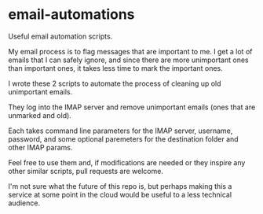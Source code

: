 # email-automations
Useful email automation scripts.

My email process is to flag messages that are important to me.  I get a lot of emails that I can safely ignore, and since there are more unimportant ones than important ones, it takes less time to mark the important ones.

I wrote these 2 scripts to automate the process of cleaning up old unimportant emails.

They log into the IMAP server and remove unimportant emails (ones that are unmarked and old).

Each takes command line parameters for the IMAP server, username, password, and some optional paremeters for the destination folder and other IMAP params.

Feel free to use them and, if modifications are needed or they inspire any other similar scripts, pull requests are welcome.

I'm not sure what the future of this repo is, but perhaps making this a service at some point in the cloud would be useful to a less technical audience.
